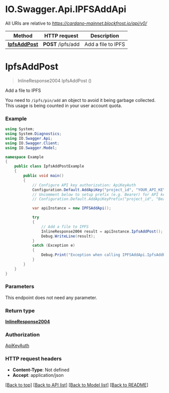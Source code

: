 # IO.Swagger.Api.IPFSAddApi

All URIs are relative to *https://cardano-mainnet.blockfrost.io/api/v0/*

Method | HTTP request | Description
------------- | ------------- | -------------
[**IpfsAddPost**](IPFSAddApi.md#ipfsaddpost) | **POST** /ipfs/add | Add a file to IPFS

<a name="ipfsaddpost"></a>
# **IpfsAddPost**
> InlineResponse2004 IpfsAddPost ()

Add a file to IPFS

You need to `/ipfs/pin/add` an object to avoid it being garbage collected. This usage is being counted in your user account quota. 

### Example
```csharp
using System;
using System.Diagnostics;
using IO.Swagger.Api;
using IO.Swagger.Client;
using IO.Swagger.Model;

namespace Example
{
    public class IpfsAddPostExample
    {
        public void main()
        {
            // Configure API key authorization: ApiKeyAuth
            Configuration.Default.AddApiKey("project_id", "YOUR_API_KEY");
            // Uncomment below to setup prefix (e.g. Bearer) for API key, if needed
            // Configuration.Default.AddApiKeyPrefix("project_id", "Bearer");

            var apiInstance = new IPFSAddApi();

            try
            {
                // Add a file to IPFS
                InlineResponse2004 result = apiInstance.IpfsAddPost();
                Debug.WriteLine(result);
            }
            catch (Exception e)
            {
                Debug.Print("Exception when calling IPFSAddApi.IpfsAddPost: " + e.Message );
            }
        }
    }
}
```

### Parameters
This endpoint does not need any parameter.

### Return type

[**InlineResponse2004**](InlineResponse2004.md)

### Authorization

[ApiKeyAuth](../README.md#ApiKeyAuth)

### HTTP request headers

 - **Content-Type**: Not defined
 - **Accept**: application/json

[[Back to top]](#) [[Back to API list]](../README.md#documentation-for-api-endpoints) [[Back to Model list]](../README.md#documentation-for-models) [[Back to README]](../README.md)
